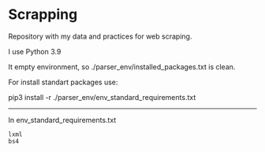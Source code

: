 # Scrapping
Repository with my data and practices for web scraping.

I use Python 3.9

It empty environment, so ./parser_env/installed_packages.txt is clean.

For install standart packages use:


pip3 install -r ./parser_env/env_standard_requirements.txt


---
In env_standard_requirements.txt

    lxml
    bs4

